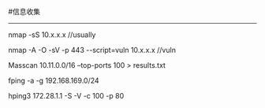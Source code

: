 #信息收集

---

nmap -sS 10.x.x.x //usually

nmap -A -O -sV -p 443  --script=vuln 10.x.x.x //vuln

Masscan 10.11.0.0/16 –top-ports 100 > results.txt

fping -a -g 192.168.169.0/24

hping3 172.28.1.1 -S -V -c 100 -p 80


